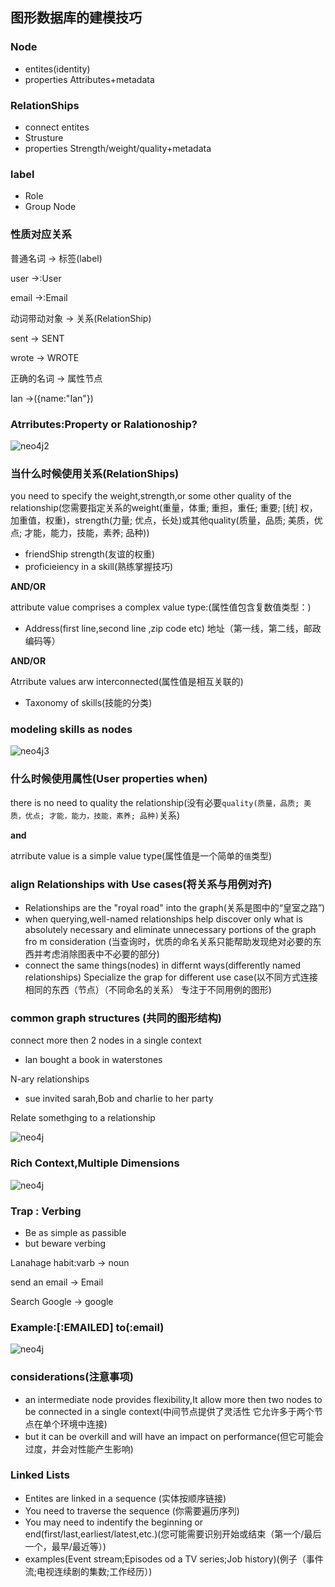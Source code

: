 ## 图形数据库的建模技巧

### Node
 - entites(identity)
 - properties
   Attributes+metadata
   
### RelationShips
- connect entites
- Strusture
- properties
 Strength/weight/quality+metadata
 
### label 
- Role
- Group Node

### 性质对应关系
普通名词 -> 标签(label)

user ->:User

email ->:Email

动词带动对象 -> 关系(RelationShip)

sent -> SENT

wrote -> WROTE

正确的名词 -> 属性节点

Ian ->({name:"Ian"})

### Atrributes:Property or Ralationoship?
![neo4j2](https://github.com/yueyuanyang/knowledge/blob/master/neo4j/img/neo4j-2.png)

### 当什么时候使用关系(RelationShips)

you need to specify the weight,strength,or some other quality of the relationship(您需要指定关系的weight(重量，体重; 重担，重任; 重要; [统] 权，加重值，权重)，strength(力量; 优点，长处)或其他quality(质量，品质; 美质，优点; 才能，能力，技能，素养; 品种))
- friendShip strength(友谊的权重)
- proficieiency in a skill(熟练掌握技巧)

**AND/OR**

attribute value comprises a complex value type:(属性值包含复数值类型：)
- Address(first line,second line ,zip code etc) 地址（第一线，第二线，邮政编码等）

**AND/OR**

Atrribute values arw interconnected(属性值是相互关联的)
- Taxonomy of skills(技能的分类)

### modeling skills as nodes

![neo4j3](https://github.com/yueyuanyang/knowledge/blob/master/neo4j/img/neo4j-3.png)

### 什么时候使用属性(User properties when)

there is no  need to quality the relationship(没有必要`quality(质量，品质; 美质，优点; 才能，能力，技能，素养; 品种)`关系)

**and**

atrribute value is a simple value type(属性值是一个简单的`值`类型)

### align Relationships with Use cases(将关系与用例对齐)

- Relationships are the "royal road" into the graph(关系是图中的“皇室之路”)
- when querying,well-named relationships help discover only what is absolutely necessary
and eliminate unnecessary portions of the graph fro m consideration (当查询时，优质的命名关系只能帮助发现绝对必要的东西并考虑消除图表中不必要的部分)
- connect the same things(nodes) in differnt ways(differently named relationships)
Specialize the grap for different use case(以不同方式连接相同的东西（节点）（不同命名的关系）
专注于不同用例的图形)


### common graph structures (共同的图形结构)

connect more then 2 nodes in a single context

- lan bought a book in waterstones

N-ary relationships 
- sue invited sarah,Bob and charlie to her party

Relate somethging to a relationship

![neo4j](https://github.com/yueyuanyang/knowledge/blob/master/neo4j/img/neo4j-4.png)

### Rich Context,Multiple Dimensions

![neo4j](https://github.com/yueyuanyang/knowledge/blob/master/neo4j/img/neo4j-5.png)

### Trap : Verbing
- Be as simple as passible
- but beware verbing

Lanahage habit:varb -> noun

send an email -> Email

Search Google -> google

### Example:[:EMAILED] to(:email)

![neo4j](https://github.com/yueyuanyang/knowledge/blob/master/neo4j/img/neo4j-6.png)

### considerations(注意事项)
- an intermediate node provides flexibility,It allow more then two nodes to be  connected in a single context(中间节点提供了灵活性
它允许多于两个节点在单个环境中连接)
- but it can be overkill and will have an impact on performance(但它可能会过度，并会对性能产生影响)


### Linked Lists
- Entites are linked in a sequence (实体按顺序链接)
- You need to traverse the sequence (你需要遍历序列)
- You may need to indentify the beginning or end(first/last,earliest/latest,etc.)(您可能需要识别开始或结束（第一个/最后一个，最早/最近等）)
- examples(Event stream;Episodes od a TV series;Job history)(例子（事件流;电视连续剧的集数;工作经历）)








